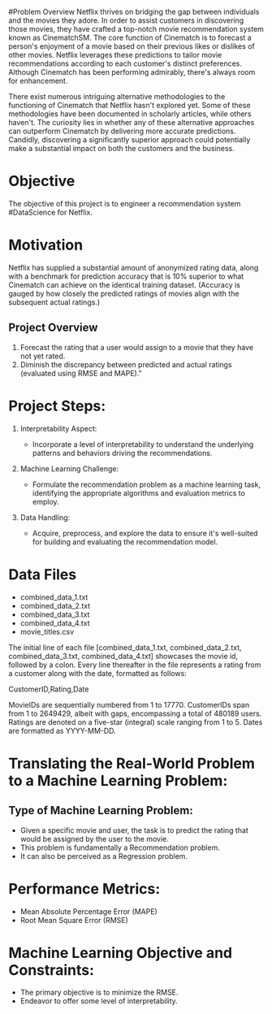 #Problem Overview
Netflix thrives on bridging the gap between individuals and the movies they adore. In order to assist customers in discovering those movies, they have crafted a top-notch movie recommendation system known as CinematchSM. The core function of Cinematch is to forecast a person's enjoyment of a movie based on their previous likes or dislikes of other movies. Netflix leverages these predictions to tailor movie recommendations according to each customer's distinct preferences. Although Cinematch has been performing admirably, there's always room for enhancement.

There exist numerous intriguing alternative methodologies to the functioning of Cinematch that Netflix hasn't explored yet. Some of these methodologies have been documented in scholarly articles, while others haven't. The curiosity lies in whether any of these alternative approaches can outperform Cinematch by delivering more accurate predictions. Candidly, discovering a significantly superior approach could potentially make a substantial impact on both the customers and the business.

# Objective
The objective of this project is to engineer a recommendation system #DataScience for Netflix.


# Motivation
Netflix has supplied a substantial amount of anonymized rating data, along with a benchmark for prediction accuracy that is 10% superior to what Cinematch can achieve on the identical training dataset. (Accuracy is gauged by how closely the predicted ratings of movies align with the subsequent actual ratings.)

## Project Overview
1. Forecast the rating that a user would assign to a movie that they have not yet rated.
2. Diminish the discrepancy between predicted and actual ratings (evaluated using RMSE and MAPE)."


# Project Steps:
1. Interpretability Aspect:
   - Incorporate a level of interpretability to understand the underlying patterns and behaviors driving the recommendations.
   
2. Machine Learning Challenge:
   - Formulate the recommendation problem as a machine learning task, identifying the appropriate algorithms and evaluation metrics to employ.
   
3. Data Handling:
   - Acquire, preprocess, and explore the data to ensure it's well-suited for building and evaluating the recommendation model.

# Data Files
- combined_data_1.txt
- combined_data_2.txt
- combined_data_3.txt
- combined_data_4.txt
- movie_titles.csv

The initial line of each file [combined_data_1.txt, combined_data_2.txt, combined_data_3.txt, combined_data_4.txt] showcases the movie id, followed by a colon. Every line thereafter in the file represents a rating from a customer along with the date, formatted as follows:

CustomerID,Rating,Date

MovieIDs are sequentially numbered from 1 to 17770. CustomerIDs span from 1 to 2649429, albeit with gaps, encompassing a total of 480189 users. Ratings are denoted on a five-star (integral) scale ranging from 1 to 5. Dates are formatted as YYYY-MM-DD.

# Translating the Real-World Problem to a Machine Learning Problem:
## Type of Machine Learning Problem:
- Given a specific movie and user, the task is to predict the rating that would be assigned by the user to the movie.
- This problem is fundamentally a Recommendation problem.
- It can also be perceived as a Regression problem.

# Performance Metrics:
- Mean Absolute Percentage Error (MAPE)
- Root Mean Square Error (RMSE)

# Machine Learning Objective and Constraints:
- The primary objective is to minimize the RMSE.
- Endeavor to offer some level of interpretability.


